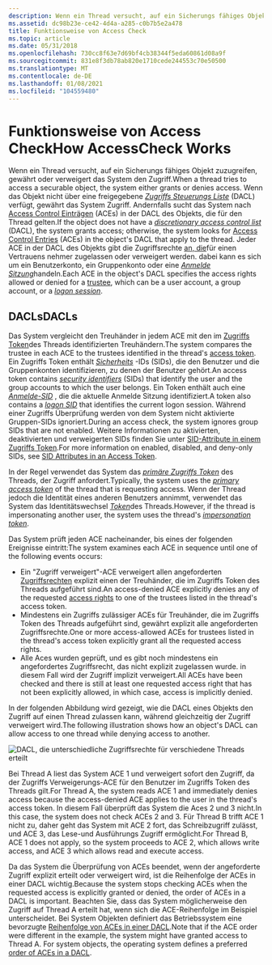 ```yaml
---
description: Wenn ein Thread versucht, auf ein Sicherungs fähiges Objekt zuzugreifen, gewährt oder verweigert das System den Zugriff.
ms.assetid: dc98b23e-ce42-4d4a-a285-c0b7b5e2a478
title: Funktionsweise von Access Check
ms.topic: article
ms.date: 05/31/2018
ms.openlocfilehash: 730cc8f63e7d69bf4cb38344f5eda60861d08a9f
ms.sourcegitcommit: 831e8f3db78ab820e1710cede244553c70e50500
ms.translationtype: MT
ms.contentlocale: de-DE
ms.lasthandoff: 01/08/2021
ms.locfileid: "104559480"
---
```

# <a name="how-accesscheck-works"></a><span data-ttu-id="7b583-103">Funktionsweise von Access Check</span><span class="sxs-lookup"><span data-stu-id="7b583-103">How AccessCheck Works</span></span>

<span data-ttu-id="7b583-104">Wenn ein Thread versucht, auf ein Sicherungs fähiges Objekt zuzugreifen, gewährt oder verweigert das System den Zugriff.</span><span class="sxs-lookup"><span data-stu-id="7b583-104">When a thread tries to access a securable object, the system either grants or denies access.</span></span> <span data-ttu-id="7b583-105">Wenn das Objekt nicht über eine freigegebene [*Zugriffs Steuerungs Liste*](/windows/desktop/SecGloss/d-gly) (DACL) verfügt, gewährt das System Zugriff. Andernfalls sucht das System nach [Access Control Einträgen](access-control-entries.md) (ACEs) in der DACL des Objekts, die für den Thread gelten.</span><span class="sxs-lookup"><span data-stu-id="7b583-105">If the object does not have a [*discretionary access control list*](/windows/desktop/SecGloss/d-gly) (DACL), the system grants access; otherwise, the system looks for [Access Control Entries](access-control-entries.md) (ACEs) in the object's DACL that apply to the thread.</span></span> <span data-ttu-id="7b583-106">Jeder ACE in der DACL des Objekts gibt die Zugriffsrechte [an, die](trustees.md)für einen Vertrauens nehmer zugelassen oder verweigert werden. dabei kann es sich um ein Benutzerkonto, ein Gruppenkonto oder eine [*Anmelde Sitzung*](/windows/desktop/SecGloss/l-gly)handeln.</span><span class="sxs-lookup"><span data-stu-id="7b583-106">Each ACE in the object's DACL specifies the access rights allowed or denied for a [trustee](trustees.md), which can be a user account, a group account, or a [*logon session*](/windows/desktop/SecGloss/l-gly).</span></span>

## <a name="dacls"></a><span data-ttu-id="7b583-107">DACLs</span><span class="sxs-lookup"><span data-stu-id="7b583-107">DACLs</span></span>

<span data-ttu-id="7b583-108">Das System vergleicht den Treuhänder in jedem ACE mit den im [Zugriffs Token](access-tokens.md)des Threads identifizierten Treuhändern.</span><span class="sxs-lookup"><span data-stu-id="7b583-108">The system compares the trustee in each ACE to the trustees identified in the thread's [access token](access-tokens.md).</span></span> <span data-ttu-id="7b583-109">Ein Zugriffs Token enthält [*Sicherheits*](/windows/desktop/SecGloss/s-gly) -IDs (SIDs), die den Benutzer und die Gruppenkonten identifizieren, zu denen der Benutzer gehört.</span><span class="sxs-lookup"><span data-stu-id="7b583-109">An access token contains [*security identifiers*](/windows/desktop/SecGloss/s-gly) (SIDs) that identify the user and the group accounts to which the user belongs.</span></span> <span data-ttu-id="7b583-110">Ein Token enthält auch eine [*Anmelde-SID*](/windows/desktop/SecGloss/l-gly) , die die aktuelle Anmelde Sitzung identifiziert.</span><span class="sxs-lookup"><span data-stu-id="7b583-110">A token also contains a [*logon SID*](/windows/desktop/SecGloss/l-gly) that identifies the current logon session.</span></span> <span data-ttu-id="7b583-111">Während einer Zugriffs Überprüfung werden von dem System nicht aktivierte Gruppen-SIDs ignoriert.</span><span class="sxs-lookup"><span data-stu-id="7b583-111">During an access check, the system ignores group SIDs that are not enabled.</span></span> <span data-ttu-id="7b583-112">Weitere Informationen zu aktivierten, deaktivierten und verweigerten SIDs finden Sie unter [SID-Attribute in einem Zugriffs Token](sid-attributes-in-an-access-token.md).</span><span class="sxs-lookup"><span data-stu-id="7b583-112">For more information on enabled, disabled, and deny-only SIDs, see [SID Attributes in an Access Token](sid-attributes-in-an-access-token.md).</span></span>

<span data-ttu-id="7b583-113">In der Regel verwendet das System das [*primäre Zugriffs Token*](/windows/desktop/SecGloss/p-gly) des Threads, der Zugriff anfordert.</span><span class="sxs-lookup"><span data-stu-id="7b583-113">Typically, the system uses the [*primary access token*](/windows/desktop/SecGloss/p-gly) of the thread that is requesting access.</span></span> <span data-ttu-id="7b583-114">Wenn der Thread jedoch die Identität eines anderen Benutzers annimmt, verwendet das System das Identitätswechsel [*Token*](/windows/desktop/SecGloss/i-gly)des Threads.</span><span class="sxs-lookup"><span data-stu-id="7b583-114">However, if the thread is impersonating another user, the system uses the thread's [*impersonation token*](/windows/desktop/SecGloss/i-gly).</span></span>

<span data-ttu-id="7b583-115">Das System prüft jeden ACE nacheinander, bis eines der folgenden Ereignisse eintritt:</span><span class="sxs-lookup"><span data-stu-id="7b583-115">The system examines each ACE in sequence until one of the following events occurs:</span></span>

-   <span data-ttu-id="7b583-116">Ein "Zugriff verweigert"-ACE verweigert allen angeforderten [Zugriffsrechten](access-rights-and-access-masks.md) explizit einen der Treuhänder, die im Zugriffs Token des Threads aufgeführt sind.</span><span class="sxs-lookup"><span data-stu-id="7b583-116">An access-denied ACE explicitly denies any of the requested [access rights](access-rights-and-access-masks.md) to one of the trustees listed in the thread's access token.</span></span>
-   <span data-ttu-id="7b583-117">Mindestens ein Zugriffs zulässiger ACEs für Treuhänder, die im Zugriffs Token des Threads aufgeführt sind, gewährt explizit alle angeforderten Zugriffsrechte.</span><span class="sxs-lookup"><span data-stu-id="7b583-117">One or more access-allowed ACEs for trustees listed in the thread's access token explicitly grant all the requested access rights.</span></span>
-   <span data-ttu-id="7b583-118">Alle Aces wurden geprüft, und es gibt noch mindestens ein angefordertes Zugriffsrecht, das nicht explizit zugelassen wurde. in diesem Fall wird der Zugriff implizit verweigert.</span><span class="sxs-lookup"><span data-stu-id="7b583-118">All ACEs have been checked and there is still at least one requested access right that has not been explicitly allowed, in which case, access is implicitly denied.</span></span>

<span data-ttu-id="7b583-119">In der folgenden Abbildung wird gezeigt, wie die DACL eines Objekts den Zugriff auf einen Thread zulassen kann, während gleichzeitig der Zugriff verweigert wird.</span><span class="sxs-lookup"><span data-stu-id="7b583-119">The following illustration shows how an object's DACL can allow access to one thread while denying access to another.</span></span>

![DACL, die unterschiedliche Zugriffsrechte für verschiedene Threads erteilt](images/accctrl1.png)

<span data-ttu-id="7b583-121">Bei Thread A liest das System ACE 1 und verweigert sofort den Zugriff, da der Zugriffs Verweigerungs-ACE für den Benutzer im Zugriffs Token des Threads gilt.</span><span class="sxs-lookup"><span data-stu-id="7b583-121">For Thread A, the system reads ACE 1 and immediately denies access because the access-denied ACE applies to the user in the thread's access token.</span></span> <span data-ttu-id="7b583-122">In diesem Fall überprüft das System die Aces 2 und 3 nicht.</span><span class="sxs-lookup"><span data-stu-id="7b583-122">In this case, the system does not check ACEs 2 and 3.</span></span> <span data-ttu-id="7b583-123">Für Thread B trifft ACE 1 nicht zu, daher geht das System mit ACE 2 fort, das Schreibzugriff zulässt, und ACE 3, das Lese-und Ausführungs Zugriff ermöglicht.</span><span class="sxs-lookup"><span data-stu-id="7b583-123">For Thread B, ACE 1 does not apply, so the system proceeds to ACE 2, which allows write access, and ACE 3 which allows read and execute access.</span></span>

<span data-ttu-id="7b583-124">Da das System die Überprüfung von ACEs beendet, wenn der angeforderte Zugriff explizit erteilt oder verweigert wird, ist die Reihenfolge der ACEs in einer DACL wichtig.</span><span class="sxs-lookup"><span data-stu-id="7b583-124">Because the system stops checking ACEs when the requested access is explicitly granted or denied, the order of ACEs in a DACL is important.</span></span> <span data-ttu-id="7b583-125">Beachten Sie, dass das System möglicherweise den Zugriff auf Thread A erteilt hat, wenn sich die ACE-Reihenfolge im Beispiel unterscheidet. Bei System Objekten definiert das Betriebssystem eine bevorzugte [Reihenfolge von ACEs in einer DACL](order-of-aces-in-a-dacl.md).</span><span class="sxs-lookup"><span data-stu-id="7b583-125">Note that if the ACE order were different in the example, the system might have granted access to Thread A. For system objects, the operating system defines a preferred [order of ACEs in a DACL](order-of-aces-in-a-dacl.md).</span></span>

 

 
